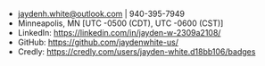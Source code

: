 - jaydenh.white@outlook.com | 940-395-7949
- Minneapolis, MN [UTC -0500 (CDT), UTC -0600 (CST)]
- LinkedIn: https://linkedin.com/in/jayden-w-2309a2108/
- GitHub: https://github.com/jaydenwhite-us/
- Credly: https://credly.com/users/jayden-white.d18bb106/badges
